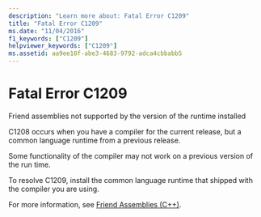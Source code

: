 ```yaml
---
description: "Learn more about: Fatal Error C1209"
title: "Fatal Error C1209"
ms.date: "11/04/2016"
f1_keywords: ["C1209"]
helpviewer_keywords: ["C1209"]
ms.assetid: aa9ee10f-abe3-4683-9792-adca4cbbabb5
---
```

# Fatal Error C1209

Friend assemblies not supported by the version of the runtime installed

C1208 occurs when you have a compiler for the current release, but a common language runtime from a previous release.

Some functionality of the compiler may not work on a previous version of the run time.

To resolve C1209, install the common language runtime that shipped with the compiler you are using.

For more information, see [Friend Assemblies (C++)](../../dotnet/friend-assemblies-cpp.md).
